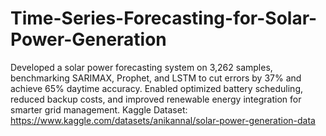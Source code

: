 # Time-Series-Forecasting-for-Solar-Power-Generation
Developed a solar power forecasting system on 3,262 samples, benchmarking SARIMAX, Prophet, and LSTM to cut errors by 37% and achieve 65% daytime accuracy. Enabled optimized battery scheduling, reduced backup costs, and improved renewable energy integration for smarter grid management.
Kaggle Dataset: https://www.kaggle.com/datasets/anikannal/solar-power-generation-data 
